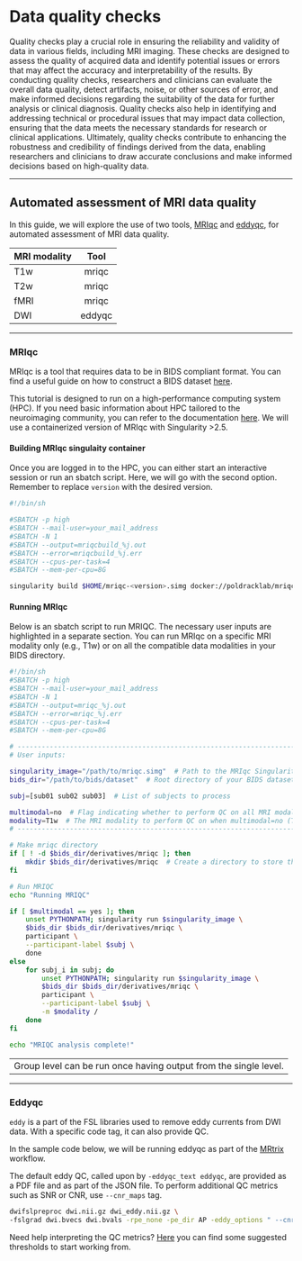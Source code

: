 # Data quality checks

Quality checks play a crucial role in ensuring the reliability and validity of data in various fields, including MRI imaging. These checks are designed to assess the quality of acquired data and identify potential issues or errors that may affect the accuracy and interpretability of the results. By conducting quality checks, researchers and clinicians can evaluate the overall data quality, detect artifacts, noise, or other sources of error, and make informed decisions regarding the suitability of the data for further analysis or clinical diagnosis. Quality checks also help in identifying and addressing technical or procedural issues that may impact data collection, ensuring that the data meets the necessary standards for research or clinical applications. Ultimately, quality checks contribute to enhancing the robustness and credibility of findings derived from the data, enabling researchers and clinicians to draw accurate conclusions and make informed decisions based on high-quality data.

---

## Automated assessment of MRI data quality
In this guide, we will explore the use of two tools, [MRIqc](https://github.com/nipreps/mriqc) and [eddyqc](https://fsl.fmrib.ox.ac.uk/fsl/fslwiki/eddyqc/UsersGuide), for automated assessment of MRI data quality.

| MRI modality  | Tool           
| ------------- |:-------------:|
| T1w           | mriqc         | 
| T2w           | mriqc         |   
| fMRI          | mriqc         |  
| DWI           | eddyqc        |  

---

### MRIqc

MRIqc is a tool that requires data to be in BIDS compliant format. You can find a useful guide on how to construct a BIDS dataset [here](https://andysbrainbook.readthedocs.io/en/latest/OpenScience/OS/BIDS_Overview.html). 

This tutorial is designed to run on a high-performance computing system (HPC). If you need basic information about HPC tailored to the neuroimaging community, you can refer to the documentation [here](https://neuroimaging-core-docs.readthedocs.io/en/latest/pages/hpc.html#). We will use a containerized version of MRIqc with Singularity >2.5.

#### Building MRIqc singulaity container
Once you are logged in to the HPC, you can either start an interactive session or run an sbatch script. Here, we will go with the second option. Remember to replace `version` with the desired version.

```bash
#!/bin/sh

#SBATCH -p high
#SBATCH --mail-user=your_mail_address
#SBATCH -N 1
#SBATCH --output=mriqcbuild_%j.out
#SBATCH --error=mriqcbuild_%j.err
#SBATCH --cpus-per-task=4
#SBATCH --mem-per-cpu=8G

singularity build $HOME/mriqc-<version>.simg docker://poldracklab/mriqc:<version>
```
#### Running MRIqc
Below is an sbatch script to run MRIQC. The necessary user inputs are highlighted in a separate section. You can run MRIqc on a specific MRI modality only (e.g., T1w) or on all the compatible data modalities in your BIDS directory.

```bash
#!/bin/sh
#SBATCH -p high
#SBATCH --mail-user=your_mail_address
#SBATCH -N 1
#SBATCH --output=mriqc_%j.out
#SBATCH --error=mriqc_%j.err
#SBATCH --cpus-per-task=4
#SBATCH --mem-per-cpu=8G

# -----------------------------------------------------------------------------------------------------------------------------------------------------
# User inputs:

singularity_image="/path/to/mriqc.simg"  # Path to the MRIqc Singularity container image
bids_dir="/path/to/bids/dataset"  # Root directory of your BIDS dataset

subj=[sub01 sub02 sub03]  # List of subjects to process

multimodal=no  # Flag indicating whether to perform QC on all MRI modalities (yes) or a specific modality of choice (no)
modality=T1w  # The MRI modality to perform QC on when multimodal=no (T1w, T2w, or bold)
# -----------------------------------------------------------------------------------------------------------------------------------------------------

# Make mriqc directory
if [ ! -d $bids_dir/derivatives/mriqc ]; then
    mkdir $bids_dir/derivatives/mriqc  # Create a directory to store the MRIQC results if it doesn't exist
fi

# Run MRIQC
echo "Running MRIQC"

if [ $multimodal == yes ]; then
    unset PYTHONPATH; singularity run $singularity_image \
    $bids_dir $bids_dir/derivatives/mriqc \
    participant \
    --participant-label $subj \
    done
else
    for subj_i in subj; do
        unset PYTHONPATH; singularity run $singularity_image \
        $bids_dir $bids_dir/derivatives/mriqc \
        participant \
        --participant-label $subj \
        -m $modality /
    done
fi

echo "MRIQC analysis complete!"
```
<table><tr><td>Group level can be run once having output from the single level.</td></tr></table>

---

### Eddyqc
`eddy` is a part of the FSL libraries used to remove eddy currents from DWI data. With a specific code tag, it can also provide QC. 

In the sample code below, we will be running eddyqc as part of the [MRtrix](https://mrtrix.readthedocs.io/en/latest/) workflow. 

The default eddy QC, called upon by `-eddyqc_text eddyqc`, are provided as a PDF file and as part of the JSON file. To perform additional QC metrics such as SNR or CNR, use `--cnr_maps` tag.

```bash
dwifslpreproc dwi.nii.gz dwi_eddy.nii.gz \
-fslgrad dwi.bvecs dwi.bvals -rpe_none -pe_dir AP -eddy_options " --cnr_maps --repol --slm=linear --data_is_shelled" -eddyqc_text eddyqc
```

Need help interpreting the QC metrics? [Here](https://rpubs.com/navona/SPINS_DWI_QCautomated) you can find some suggested thresholds to start working from.